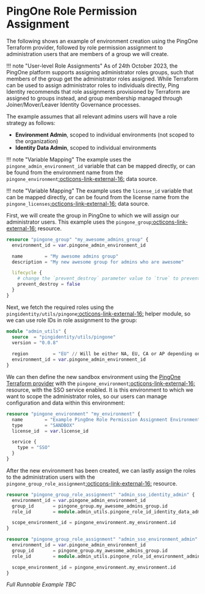 # PingOne Role Permission Assignment

The following shows an example of environment creation using the PingOne Terraform provider, followed by role permission assignment to administration users that are members of a group we will create.

!!! note "User-level Role Assignments"
    As of 24th October 2023, the PingOne platform supports assigning administrator roles groups, such that members of the group get the administrator roles assigned.  While Terraform can be used to assign administrator roles to individuals directly, Ping Identity recommends that role assignments provisioned by Terraform are assigned to groups instead, and group membership managed through Joiner/Mover/Leaver Identity Governance processes.

The example assumes that all relevant admins users will have a role strategy as follows:

* **Environment Admin**, scoped to individual environments (not scoped to the organization)
* **Identity Data Admin**, scoped to individual environments

!!! note "Variable Mapping"
    The example uses the `pingone_admin_environment_id` variable that can be mapped directly, or can be found from the environment name from the `pingone_environment`<a href="https://registry.terraform.io/providers/pingidentity/pingone/latest/docs/data-sources/environment" target="_blank">:octicons-link-external-16:</a> data source.

!!! note "Variable Mapping"
    The example uses the `license_id` variable that can be mapped directly, or can be found from the license name from the `pingone_licenses`<a href="https://registry.terraform.io/providers/pingidentity/pingone/latest/docs/data-sources/licenses" target="_blank">:octicons-link-external-16:</a> data source.

First, we will create the group in PingOne to which we will assign our administrator users. This example uses the `pingone_group`<a href="https://registry.terraform.io/providers/pingidentity/pingone/latest/docs/resources/group" target="_blank">:octicons-link-external-16:</a> resource.
``` terraform
resource "pingone_group" "my_awesome_admins_group" {
  environment_id = var.pingone_admin_environment_id

  name        = "My awesome admins group"
  description = "My new awesome group for admins who are awesome"

  lifecycle {
    # change the `prevent_destroy` parameter value to `true` to prevent this data carrying resource from being destroyed
    prevent_destroy = false
  }
}
```

Next, we fetch the required roles using the `pingidentity/utils/pingone`<a href="https://registry.terraform.io/modules/pingidentity/utils/pingone/latest" target="_blank">:octicons-link-external-16:</a> helper module, so we can use role IDs in role assignment to the group:
``` terraform
module "admin_utils" {
  source  = "pingidentity/utils/pingone"
  version = "0.0.8"
  
  region         = "EU" // Will be either NA, EU, CA or AP depending on your tenant region.
  environment_id = var.pingone_admin_environment_id
}
```

We can then define the new sandbox environment using the [PingOne Terraform provider](https://pingidentity.github.io/terraform-docs/getting-started/pingone/) with the `pingone_environment`<a href="https://registry.terraform.io/providers/pingidentity/pingone/latest/docs/resources/environment" target="_blank">:octicons-link-external-16:</a> resource, with the SSO service enabled.  It is this environment to which we want to scope the administrator roles, so our users can manage configuration and data within this environment:
``` terraform
resource "pingone_environment" "my_environment" {
  name        = "Example PingOne Role Permission Assignment Environment"
  type        = "SANDBOX"
  license_id  = var.license_id

  service {
    type = "SSO"
  }
}
```

After the new environment has been created, we can lastly assign the roles to the administration users with the `pingone_group_role_assignment`<a href="https://registry.terraform.io/providers/pingidentity/pingone/latest/docs/resources/group_role_assignment" target="_blank">:octicons-link-external-16:</a> resource.
``` terraform
resource "pingone_group_role_assignment" "admin_sso_identity_admin" {
  environment_id = var.pingone_admin_environment_id
  group_id       = pingone_group.my_awesome_admins_group.id
  role_id        = module.admin_utils.pingone_role_id_identity_data_admin

  scope_environment_id = pingone_environment.my_environment.id
}

resource "pingone_group_role_assignment" "admin_sso_environment_admin" {
  environment_id = var.pingone_admin_environment_id
  group_id       = pingone_group.my_awesome_admins_group.id
  role_id        = module.admin_utils.pingone_role_id_environment_admin

  scope_environment_id = pingone_environment.my_environment.id
}
```

*Full Runnable Example TBC*